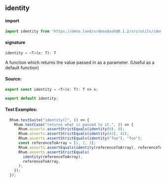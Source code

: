 
## identity

#### import
```typescript
import identity from "https://deno.land/x/denodash@0.1.2/src/utils/identity.ts"
```

#### signature
```typescript
identity = <T>(x: T): T 
```

A function which returns the value passed in as a parameter. (Useful as a default function)

#### Source:

```typescript
export const identity = <T>(x: T): T => x;

export default identity;

```

#### Test Examples: 

```typescript
  Rhum.testSuite("identity()", () => {
    Rhum.testCase("returns what is passed to it.", () => {
      Rhum.asserts.assertStrictEquals(identity(0), 0);
      Rhum.asserts.assertStrictEquals(identity(42), 42);
      Rhum.asserts.assertStrictEquals(identity("foo"), "foo");
      const referenceToArray = [1, 2, 3];
      Rhum.asserts.assertEquals(identity(referenceToArray), referenceToArray);
      Rhum.asserts.assertStrictEquals(
        identity(referenceToArray),
        referenceToArray,
      );
    });
  });
```

  